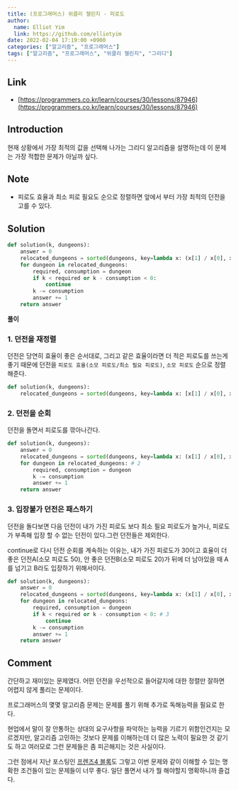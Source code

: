 ```yaml
---
title: (프로그래머스) 위클리 챌린지 - 피로도
author:
  name: Elliot Yim
  link: https://github.com/elliotyim
date: 2022-02-04 17:19:00 +0900
categories: ["알고리즘", "프로그래머스"]
tags: ["알고리즘", "프로그래머스", "위클리 챌린지", "그리디"]
---
```


## Link

- [https://programmers.co.kr/learn/courses/30/lessons/87946](https://programmers.co.kr/learn/courses/30/lessons/87946)

## Introduction

현재 상황에서 가장 최적의 값을 선택해 나가는 그리디 알고리즘을 설명하는데 이 문제는 가장 적합한 문제가 아닐까 싶다.

## Note

- 피로도 효율과 최소 피로 필요도 순으로 정렬하면 앞에서 부터 가장 최적의 던전을 고를 수 있다.

## Solution

```python
def solution(k, dungeons):
    answer = 0
    relocated_dungeons = sorted(dungeons, key=lambda x: (x[1] / x[0], x[1]))
    for dungeon in relocated_dungeons:
        required, consumption = dungeon
        if k < required or k - consumption < 0:
            continue
        k -= consumption
        answer += 1
    return answer
```

**풀이**

### 1. 던전을 재정렬

던전은 당연히 효율이 좋은 순서대로, 그리고 같은 효율이라면 더 적은 피로도를 쓰는게 좋기 때문에 던전을 `피로도 효율(소모 피로도/최소 필요 피로도)`, `소모 피로도` 순으로 정렬해준다.

```python
def solution(k, dungeons):
    relocated_dungeons = sorted(dungeons, key=lambda x: [x[1] / x[0], x[1]]) # 1
```

### 2. 던전을 순회

던전을 돌면서 피로도를 깎아나간다.

```python
def solution(k, dungeons):
    answer = 0
    relocated_dungeons = sorted(dungeons, key=lambda x: (x[1] / x[0], x[1]))
    for dungeon in relocated_dungeons: # 2
        required, consumption = dungeon
        k -= consumption
        answer += 1
    return answer
```

### 3. 입장불가 던전은 패스하기

던전을 돌다보면 다음 던전이 내가 가진 피로도 보다 최소 필요 피로도가 높거나, 피로도가 부족해 입장 할 수 없는 던전이 있다.그런 던전들은 제외한다.

continue로 다시 던전 순회를 계속하는 이유는, 내가 가진 피로도가 30이고 효율이 더 좋은 던전A(소모 피로도 50), 안 좋은 던전B(소모 피로도 20)가 뒤에 더 남아있을 때 A를 넘기고 B라도 입장하기 위해서이다.

```python
def solution(k, dungeons):
    answer = 0
    relocated_dungeons = sorted(dungeons, key=lambda x: (x[1] / x[0], x[1]))
    for dungeon in relocated_dungeons:
        required, consumption = dungeon
        if k < required or k - consumption < 0: # 3
            continue
        k -= consumption
        answer += 1
    return answer
```

## Comment

간단하고 재미있는 문제였다. 어떤 던전을 우선적으로 들어갈지에 대한 정렬만 잘하면 어렵지 않게 풀리는 문제이다.

프로그래머스의 몇몇 알고리즘 문제는 문제를 풀기 위해 추가로 독해능력을 필요로 한다.

현업에서 말이 잘 안통하는 상대의 요구사항을 파악하는 능력을 기르기 위함인건지는 모르겠지만, 알고리즘 고민하는 것보다 문제를 이해하는데 더 많은 노력이 필요한 것 같기도 하고 여러모로 그런 문제들은 좀 피곤해지는 것은 사실이다.

그런 점에서 지난 포스팅인 [프렌즈4 블록](https://elliotyim.github.io/posts/kakao-friends4-block/)도 그렇고 이번 문제와 같이 이해할 수 있는 명확한 조건들이 있는 문제들이 너무 좋다. 일단 풀면서 내가 뭘 해야할지 명확하니까 즐겁다.
